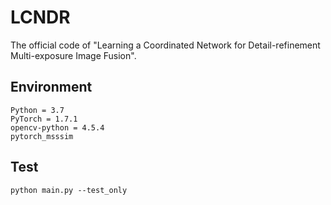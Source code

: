 # LCNDR

The official code of "Learning a Coordinated Network for
Detail-refinement Multi-exposure Image Fusion".

## Environment

```
Python = 3.7  
PyTorch = 1.7.1 
opencv-python = 4.5.4   
pytorch_msssim  
```
## Test

```
python main.py --test_only
```
